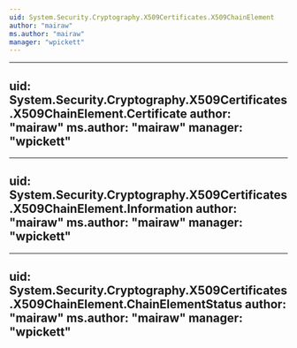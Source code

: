 ```yaml
---
uid: System.Security.Cryptography.X509Certificates.X509ChainElement
author: "mairaw"
ms.author: "mairaw"
manager: "wpickett"
---
```


---
uid: System.Security.Cryptography.X509Certificates.X509ChainElement.Certificate
author: "mairaw"
ms.author: "mairaw"
manager: "wpickett"
---

---
uid: System.Security.Cryptography.X509Certificates.X509ChainElement.Information
author: "mairaw"
ms.author: "mairaw"
manager: "wpickett"
---

---
uid: System.Security.Cryptography.X509Certificates.X509ChainElement.ChainElementStatus
author: "mairaw"
ms.author: "mairaw"
manager: "wpickett"
---
